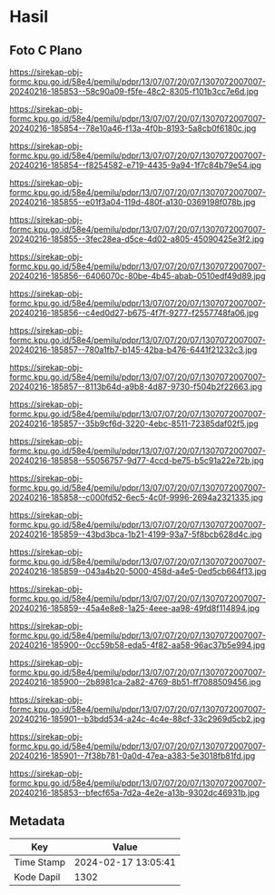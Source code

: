 # Hasil

## Foto C Plano

https://sirekap-obj-formc.kpu.go.id/58e4/pemilu/pdpr/13/07/07/20/07/1307072007007-20240216-185853--58c90a09-f5fe-48c2-8305-f101b3cc7e6d.jpg

https://sirekap-obj-formc.kpu.go.id/58e4/pemilu/pdpr/13/07/07/20/07/1307072007007-20240216-185854--78e10a46-f13a-4f0b-8193-5a8cb0f6180c.jpg

https://sirekap-obj-formc.kpu.go.id/58e4/pemilu/pdpr/13/07/07/20/07/1307072007007-20240216-185854--f8254582-e719-4435-9a94-1f7c84b79e54.jpg

https://sirekap-obj-formc.kpu.go.id/58e4/pemilu/pdpr/13/07/07/20/07/1307072007007-20240216-185855--e01f3a04-119d-480f-a130-0369198f078b.jpg

https://sirekap-obj-formc.kpu.go.id/58e4/pemilu/pdpr/13/07/07/20/07/1307072007007-20240216-185855--3fec28ea-d5ce-4d02-a805-45090425e3f2.jpg

https://sirekap-obj-formc.kpu.go.id/58e4/pemilu/pdpr/13/07/07/20/07/1307072007007-20240216-185856--6406070c-80be-4b45-abab-0510edf49d89.jpg

https://sirekap-obj-formc.kpu.go.id/58e4/pemilu/pdpr/13/07/07/20/07/1307072007007-20240216-185856--c4ed0d27-b675-4f7f-9277-f2557748fa06.jpg

https://sirekap-obj-formc.kpu.go.id/58e4/pemilu/pdpr/13/07/07/20/07/1307072007007-20240216-185857--780a1fb7-b145-42ba-b476-6441f21232c3.jpg

https://sirekap-obj-formc.kpu.go.id/58e4/pemilu/pdpr/13/07/07/20/07/1307072007007-20240216-185857--8113b64d-a9b8-4d87-9730-f504b2f22663.jpg

https://sirekap-obj-formc.kpu.go.id/58e4/pemilu/pdpr/13/07/07/20/07/1307072007007-20240216-185857--35b9cf6d-3220-4ebc-8511-72385daf02f5.jpg

https://sirekap-obj-formc.kpu.go.id/58e4/pemilu/pdpr/13/07/07/20/07/1307072007007-20240216-185858--55056757-9d77-4ccd-be75-b5c91a22e72b.jpg

https://sirekap-obj-formc.kpu.go.id/58e4/pemilu/pdpr/13/07/07/20/07/1307072007007-20240216-185858--c000fd52-6ec5-4c0f-9996-2694a2321335.jpg

https://sirekap-obj-formc.kpu.go.id/58e4/pemilu/pdpr/13/07/07/20/07/1307072007007-20240216-185859--43bd3bca-1b21-4199-93a7-5f8bcb628d4c.jpg

https://sirekap-obj-formc.kpu.go.id/58e4/pemilu/pdpr/13/07/07/20/07/1307072007007-20240216-185859--043a4b20-5000-458d-a4e5-0ed5cb664f13.jpg

https://sirekap-obj-formc.kpu.go.id/58e4/pemilu/pdpr/13/07/07/20/07/1307072007007-20240216-185859--45a4e8e8-1a25-4eee-aa98-49fd8f114894.jpg

https://sirekap-obj-formc.kpu.go.id/58e4/pemilu/pdpr/13/07/07/20/07/1307072007007-20240216-185900--0cc59b58-eda5-4f82-aa58-96ac37b5e994.jpg

https://sirekap-obj-formc.kpu.go.id/58e4/pemilu/pdpr/13/07/07/20/07/1307072007007-20240216-185900--2b8981ca-2a82-4769-8b51-ff7088509456.jpg

https://sirekap-obj-formc.kpu.go.id/58e4/pemilu/pdpr/13/07/07/20/07/1307072007007-20240216-185901--b3bdd534-a24c-4c4e-88cf-33c2969d5cb2.jpg

https://sirekap-obj-formc.kpu.go.id/58e4/pemilu/pdpr/13/07/07/20/07/1307072007007-20240216-185901--7f38b781-0a0d-47ea-a383-5e3018fb81fd.jpg

https://sirekap-obj-formc.kpu.go.id/58e4/pemilu/pdpr/13/07/07/20/07/1307072007007-20240216-185853--bfecf65a-7d2a-4e2e-a13b-9302dc46931b.jpg


## Metadata

| Key        | Value               |
| ---------- | ------------------- |
| Time Stamp | 2024-02-17 13:05:41 |
| Kode Dapil | 1302                |



